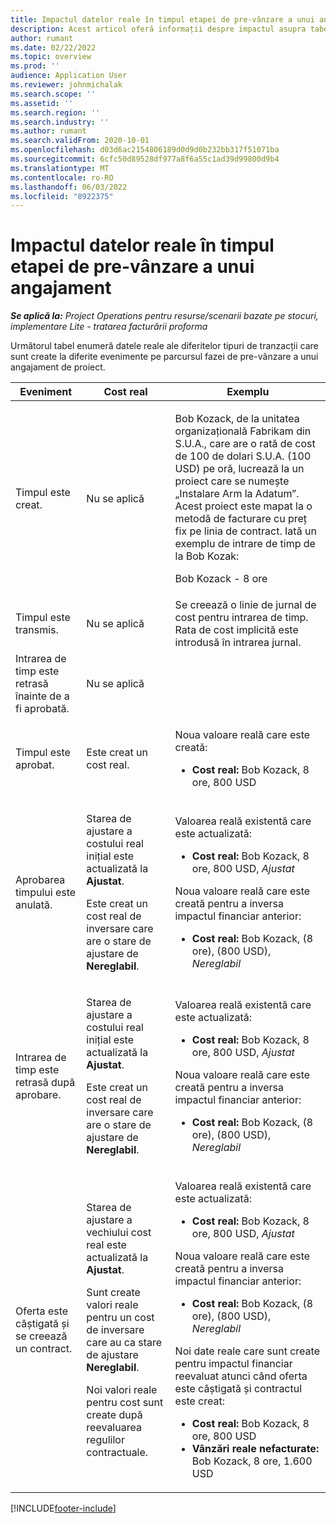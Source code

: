 ```yaml
---
title: Impactul datelor reale în timpul etapei de pre-vânzare a unui angajament
description: Acest articol oferă informații despre impactul asupra tabelului Valori reale la diferite evenimente din timpul fazei de pre-vânzare a unui angajament în Microsoft Dynamics 365 Project Operations.
author: rumant
ms.date: 02/22/2022
ms.topic: overview
ms.prod: ''
audience: Application User
ms.reviewer: johnmichalak
ms.search.scope: ''
ms.assetid: ''
ms.search.region: ''
ms.search.industry: ''
ms.author: rumant
ms.search.validFrom: 2020-10-01
ms.openlocfilehash: d03d6ac2154806189d0d9d0b232bb317f51071ba
ms.sourcegitcommit: 6cfc50d89528df977a8f6a55c1ad39d99800d9b4
ms.translationtype: MT
ms.contentlocale: ro-RO
ms.lasthandoff: 06/03/2022
ms.locfileid: "8922375"
---
```

# <a name="actuals-impact-during-the-pre-sales-stage-of-an-engagement"></a>Impactul datelor reale în timpul etapei de pre-vânzare a unui angajament

_**Se aplică la:** Project Operations pentru resurse/scenarii bazate pe stocuri, implementare Lite - tratarea facturării proforma_

Următorul tabel enumeră datele reale ale diferitelor tipuri de tranzacții care sunt create la diferite evenimente pe parcursul fazei de pre-vânzare a unui angajament de proiect.

| Eveniment | Cost real | Exemplu |
|---|---|---|
| Timpul este creat. | Nu se aplică | <p>Bob Kozack, de la unitatea organizațională Fabrikam din S.U.A., care are o rată de cost de 100 de dolari S.U.A. (100 USD) pe oră, lucrează la un proiect care se numește „Instalare Arm la Adatum”. Acest proiect este mapat la o metodă de facturare cu preț fix pe linia de contract. Iată un exemplu de intrare de timp de la Bob Kozak:</p><p>Bob Kozack - 8 ore</p> |
| Timpul este transmis. | Nu se aplică | Se creează o linie de jurnal de cost pentru intrarea de timp. Rata de cost implicită este introdusă în intrarea jurnal. |
| Intrarea de timp este retrasă înainte de a fi aprobată. | Nu se aplică | |
| Timpul este aprobat. | Este creat un cost real. | <p>Noua valoare reală care este creată:</p><ul><li>**Cost real:** Bob Kozack, 8 ore, 800 USD</li></ul> |
| Aprobarea timpului este anulată. | <p>Starea de ajustare a costului real inițial este actualizată la **Ajustat**.</p><p>Este creat un cost real de inversare care are o stare de ajustare de **Nereglabil**.</p> | <p>Valoarea reală existentă care este actualizată:</p><ul><li>**Cost real:** Bob Kozack, 8 ore, 800 USD, *Ajustat*</li></ul><p>Noua valoare reală care este creată pentru a inversa impactul financiar anterior:</p><ul><li>**Cost real:** Bob Kozack, (8 ore), (800 USD), *Nereglabil*</li></ul> |
| Intrarea de timp este retrasă după aprobare. | <p>Starea de ajustare a costului real inițial este actualizată la **Ajustat**.</p><p>Este creat un cost real de inversare care are o stare de ajustare de **Nereglabil**.</p> | <p>Valoarea reală existentă care este actualizată:</p><ul><li>**Cost real:** Bob Kozack, 8 ore, 800 USD, *Ajustat*</li></ul><p>Noua valoare reală care este creată pentru a inversa impactul financiar anterior:</p><ul><li>**Cost real:** Bob Kozack, (8 ore), (800 USD), *Nereglabil*</li></ul> |
| Oferta este câștigată și se creează un contract. | <p>Starea de ajustare a vechiului cost real este actualizată la **Ajustat**.</p><p>Sunt create valori reale pentru un cost de inversare care au ca stare de ajustare **Nereglabil**.</p><p>Noi valori reale pentru cost sunt create după reevaluarea regulilor contractuale.</p> | <p>Valoarea reală existentă care este actualizată:</p><ul><li>**Cost real:** Bob Kozack, 8 ore, 800 USD, *Ajustat*</li></ul><p>Noua valoare reală care este creată pentru a inversa impactul financiar anterior:</p><ul><li>**Cost real:** Bob Kozack, (8 ore), (800 USD), *Nereglabil*</li></ul><p>Noi date reale care sunt create pentru impactul financiar reevaluat atunci când oferta este câștigată și contractul este creat:</p><ul><li>**Cost real:** Bob Kozack, 8 ore, 800 USD</li><li>**Vânzări reale nefacturate:** Bob Kozack, 8 ore, 1.600 USD</li></ul> |

[!INCLUDE[footer-include](../includes/footer-banner.md)]
